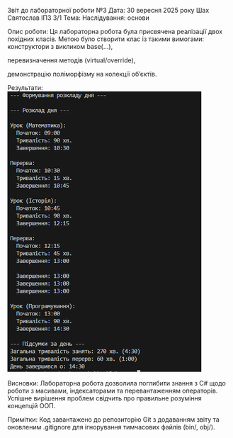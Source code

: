Звіт до лабораторної роботи №3
Дата: 30 вересня 2025 року
Шах Святослав ІПЗ 3/1
Тема: Наслідування: основи

Опис роботи:
Ця лабораторна робота була присвячена реалізації двох похідних класів. Метою було створити клас із такими вимогами:
конструктори з викликом base(...),

перевизначення методів (virtual/override),

демонстрацію поліморфізму на колекції об’єктів.



Результати:
![alt text](image.png)

Висновки:
Лабораторна робота дозволила поглибити знання з C# щодо роботи з масивами, індексаторами та перевантаженням операторів. Успішне вирішення проблем свідчить про правильне розуміння концепцій ООП.

Примітки:
Код завантажено до репозиторію Git з додаванням звіту та оновленим .gitignore для ігнорування тимчасових файлів (bin/, obj/).
